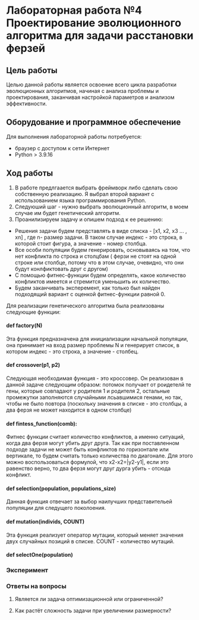 # Лабораторная работа №4 Проектирование эволюционного алгоритма для задачи расстановки ферзей

## Цель работы
Целью данной работы является освоение всего цикла разработки эволюционных алгоритмов, начиная с анализа проблемы и проектирования, заканчивая настройкой параметров и анализом эффективности.
## Оборудование и программное обеспечение
Для выполнения лабораторной работы потребуется:
* браузер с доступом к сети Интернет
* Python > 3.9.16
## Ход работы
1. В работе предлгаается выбрать фреймворк либо сделать свою собственную реализацию.  Я выбрал второй вариант с использованием языка программирования Python.
2. Следуюший шаг -  нужно выбрать эволюционный алгоритм, в моем случае им будет генетический алгоритм.
3. Проанилизируем задачу и опишем подзод к ее решению:

* Решения задачи будем представлять в виде списка - [x1, x2, x3 ... , xn] , где  n- размер задачи. В таком случае индекс - это строка, в которой стоит фигура, а значение - номер столбца.
* Все особи популяции будем генерировать, основываясь на том, что нет конфликта по строка и столцбам ( ферзи не стоят на одной строке или столбце, потому что в этом случае, очевидно, что они будут конлфиктовать друг с другом)
* С помощью фитнес-функции будем определять, какое количество конфликтов имеется и стремится уменьшить их количество.
* Будем заканчивать эксперемент, как только был найден подходящий вариант с оценкой фитнес-функции равной 0.


Для реализации генетического алгоритма была реализованы следующие функции:
#### def factory(N)
Эта функция предназначена для инициализации начальной популяции, она принимает на вход размер проблемы  N и генерирует список, в котором индекс - это строка, а значение - столбец.

#### def crossover(p1, p2)
Следующая необходимая функция - это кроссовер. Он реализован в данной задаче следующим образом: потомок получает от роидетелй те гены, которые совпадают у родителя 1 и  родителя 2, остальные промежутки заполняются случайными лсьавшимися генами, но так, чтобы не было повтора (поскольку значения в списке - это столбцы, а два ферзя не может находится в одном столбце)

#### def fintess_function(comb):
Фитнес функции считает количество конфликтов, а именно ситуаций, когда два ферзя могут убить друг друга. Так как при поставленном подходе задачи не может быть конфликтов по горизонтале или вертикале, то будем считать только количества по диагонале. Для этого можно воспользоваться формулой, что x2-x2=|y2-y1|, если это равенство верно, то два ферзя могут друг дурга убить - отсюда конфликт.

#### def selection(population, populations_size)
Данная функция отвечает за выбор наилучших представительей популяции для следущего поколоения. 

#### def mutation(individs, COUNT)
Эта функция реализует оператор мутации, который меняет значения двух случайных позиций в списке. COUNT - количество мутаций.


#### def selectOne(population)

### Эксперимент




### Ответы на вопросы

1. Является ли задача оптимизационной или ограниченной?


2. Как растёт сложность задачи при увеличении размерности?






